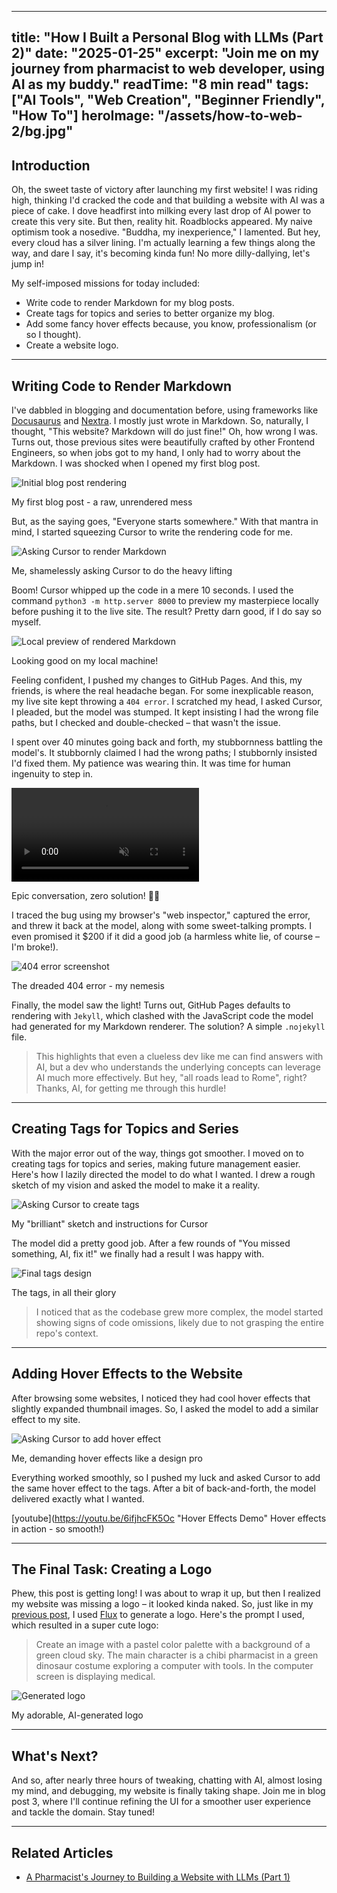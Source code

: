 
---
title: "How I Built a Personal Blog with LLMs (Part 2)"
date: "2025-01-25"
excerpt: "Join me on my journey from pharmacist to web developer, using AI as my buddy."
readTime: "8 min read"
tags: ["AI Tools", "Web Creation", "Beginner Friendly", "How To"]
heroImage: "/assets/how-to-web-2/bg.jpg"
---

## Introduction

Oh, the sweet taste of victory after launching my first website! I was riding high, thinking I'd cracked the code and that building a website with AI was a piece of cake. I dove headfirst into milking every last drop of AI power to create this very site. But then, reality hit. Roadblocks appeared. My naive optimism took a nosedive. "Buddha, my inexperience," I lamented. But hey, every cloud has a silver lining. I'm actually learning a few things along the way, and dare I say, it's becoming kinda fun! No more dilly-dallying, let's jump in!

My self-imposed missions for today included:

*   Write code to render Markdown for my blog posts.
*   Create tags for topics and series to better organize my blog.
*   Add some fancy hover effects because, you know, professionalism (or so I thought).
*   Create a website logo.

---

## Writing Code to Render Markdown

I've dabbled in blogging and documentation before, using frameworks like [Docusaurus](https://docusaurus.io) and [Nextra](https://vercel.com/templates/next.js/documentation-starter-kit). I mostly just wrote in Markdown. So, naturally, I thought, "This website? Markdown will do just fine!" Oh, how wrong I was. Turns out, those previous sites were beautifully crafted by other Frontend Engineers, so when jobs got to my hand, I only had to worry about the Markdown. I was shocked when I opened my first blog post.

<div class="image-container">
    <img src="/assets/how-to-web-2/starting.png" alt="Initial blog post rendering">
    <p class="image-caption">My first blog post - a raw, unrendered mess</p>
</div>

But, as the saying goes, "Everyone starts somewhere." With that mantra in mind, I started squeezing Cursor to write the rendering code for me.

<div class="image-container">
    <img src="/assets/how-to-web-2/cursor-1.png" alt="Asking Cursor to render Markdown">
    <p class="image-caption">Me, shamelessly asking Cursor to do the heavy lifting</p>
</div>

Boom! Cursor whipped up the code in a mere 10 seconds. I used the command `python3 -m http.server 8000` to preview my masterpiece locally before pushing it to the live site. The result? Pretty darn good, if I do say so myself.

<div class="image-container">
    <img src="/assets/how-to-web-2/result-local.png" alt="Local preview of rendered Markdown">
    <p class="image-caption">Looking good on my local machine!</p>
</div>

Feeling confident, I pushed my changes to GitHub Pages. And this, my friends, is where the real headache began. For some inexplicable reason, my live site kept throwing a `404 error`. I scratched my head, I asked Cursor, I pleaded, but the model was stumped. It kept insisting I had the wrong file paths, but I checked and double-checked – that wasn't the issue.

I spent over 40 minutes going back and forth, my stubbornness battling the model's. It stubbornly claimed I had the wrong paths; I stubbornly insisted I'd fixed them. My patience was wearing thin. It was time for human ingenuity to step in.

<div class="video-container">
    <video controls autoplay muted loop>
        <source src="/assets/how-to-web-2/debug-failed.mov" type="video/mp4">
        Your browser does not support the video tag.
    </video>
    <p class="video-caption">Epic conversation, zero solution! 🤦‍♂️</p>
</div>


I traced the bug using my browser's "web inspector," captured the error, and threw it back at the model, along with some sweet-talking prompts. I even promised it $200 if it did a good job (a harmless white lie, of course – I'm broke!).

<div class="image-container">
    <img src="/assets/how-to-web-2/404-error.png" alt="404 error screenshot">
    <p class="image-caption">The dreaded 404 error - my nemesis</p>
</div>

Finally, the model saw the light! Turns out, GitHub Pages defaults to rendering with `Jekyll`, which clashed with the JavaScript code the model had generated for my Markdown renderer. The solution? A simple `.nojekyll` file.

> This highlights that even a clueless dev like me can find answers with AI, but a dev who understands the underlying concepts can leverage AI much more effectively.
> But hey, "all roads lead to Rome", right? Thanks, AI, for getting me through this hurdle!

---

## Creating Tags for Topics and Series

With the major error out of the way, things got smoother. I moved on to creating tags for topics and series, making future management easier. Here's how I lazily directed the model to do what I wanted. I drew a rough sketch of my vision and asked the model to make it a reality.

<div class="image-container">
    <img src="/assets/how-to-web-2/cursor-2.png" alt="Asking Cursor to create tags">
    <p class="image-caption">My "brilliant" sketch and instructions for Cursor</p>
</div>

The model did a pretty good job. After a few rounds of "You missed something, AI, fix it!" we finally had a result I was happy with.

<div class="image-container">
    <img src="/assets/how-to-web-2/result-tags.png" alt="Final tags design">
    <p class="image-caption">The tags, in all their glory</p>
</div>

> I noticed that as the codebase grew more complex, the model started showing signs of code omissions, likely due to not grasping the entire repo's context.

---

## Adding Hover Effects to the Website

After browsing some websites, I noticed they had cool hover effects that slightly expanded thumbnail images. So, I asked the model to add a similar effect to my site.

<div class="image-container">
    <img src="/assets/how-to-web-2/hover.png" alt="Asking Cursor to add hover effect">
    <p class="image-caption">Me, demanding hover effects like a design pro</p>
</div>

Everything worked smoothly, so I pushed my luck and asked Cursor to add the same hover effect to the tags. After a bit of back-and-forth, the model delivered exactly what I wanted.

[youtube](https://youtu.be/6ifjhcFK5Oc "Hover Effects Demo" Hover effects in action - so smooth!)

---

## The Final Task: Creating a Logo

Phew, this post is getting long! I was about to wrap it up, but then I realized my website was missing a logo – it looked kinda naked. So, just like in my [previous post](), I used [Flux](https://www.fluxpro.ai/) to generate a logo. Here's the prompt I used, which resulted in a super cute logo:

> Create an image with a pastel color palette with a background of a green cloud sky. The main character is a chibi pharmacist in a green dinosaur costume exploring a computer with tools. In the computer screen is displaying medical.

<div class="image-container">
    <img src="/assets/how-to-web-2/gen-logo.png" alt="Generated logo">
    <p class="image-caption">My adorable, AI-generated logo</p>
</div>

---

## What's Next?

And so, after nearly three hours of tweaking, chatting with AI, almost losing my mind, and debugging, my website is finally taking shape. Join me in blog post 3, where I'll continue refining the UI for a smoother user experience and tackle the domain. Stay tuned!

---

## Related Articles

*   [A Pharmacist's Journey to Building a Website with LLMs (Part 1)](#)
